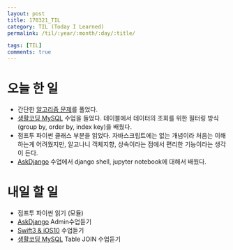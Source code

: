 ```yaml
---
layout: post
title: 170321_TIL
category: TIL (Today I Learned)
permalink: /til/:year/:month/:day/:title/

tags: [TIL]
comments: true
---
```

# 오늘 한 일
- 간단한 [알고리즘 문제](http://tryhelloworld.co.kr/challenges)를 풀었다.
- [생활코딩 MySQL](https://opentutorials.org/course/195) 수업을 들었다. 테이블에서 데이터의 조회를 위한 필터링 방식 (group by, order by, index key)을 배웠다.
- 점프투 파이썬 클래스 부분을 읽었다. 자바스크립트에는 없는 개념이라 처음는 이해하는게 어려웠지만, 알고나니 객체지향, 상속이라는 점에서 편리한 기능이라는 생각이 든다.
- [AskDjango](https://nomade.kr/vod/django/) 수업에서 django shell, jupyter notebook에 대해서 배웠다.


# 내일 할 일
- 점프투 파이썬 읽기 (모듈)
- [AskDjango](https://nomade.kr/vod/django/) Admin수업듣기
- [Swift3 & iOS10](https://www.inflearn.com/course/swift3-%EC%8A%A4%EC%9C%84%ED%94%84%ED%8A%B8-ios-%EA%B0%9C%EB%B0%9C-%EA%B0%95%EC%A2%8C/) 수업듣기
- [생활코딩 MySQL](https://opentutorials.org/course/195) Table JOIN 수업듣기
